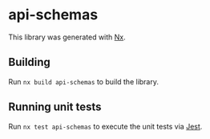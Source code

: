 # api-schemas

This library was generated with [Nx](https://nx.dev).

## Building

Run `nx build api-schemas` to build the library.

## Running unit tests

Run `nx test api-schemas` to execute the unit tests via [Jest](https://jestjs.io).
